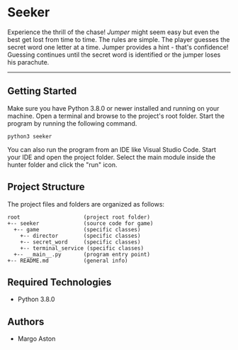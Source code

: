 # Seeker
Experience the thrill of the chase! <i>Jumper</i> might seem easy but even the best get lost 
from time to time. The rules are simple. The player guesses the secret word one letter at a time. Jumper
provides a hint - that's confidence! Guessing continues until the secret word is identified or the jumper loses his parachute.

---
## Getting Started
Make sure you have Python 3.8.0 or newer installed and running on your machine. Open a terminal and browse to the project's root folder. Start the program by running the following command.
```
python3 seeker 
```
You can also run the program from an IDE like Visual Studio Code. Start your IDE and open the project folder. Select the main module inside the hunter folder and click the "run" icon.

## Project Structure
The project files and folders are organized as follows:
```
root                    (project root folder)
+-- seeker              (source code for game)
  +-- game              (specific classes)
    +-- director        (specific classes)
    +-- secret_word     (specific classes)
    +-- terminal_service (specific classes)
  +-- __main__.py       (program entry point)
+-- README.md           (general info)
```

## Required Technologies
* Python 3.8.0

## Authors
* Margo Aston 
